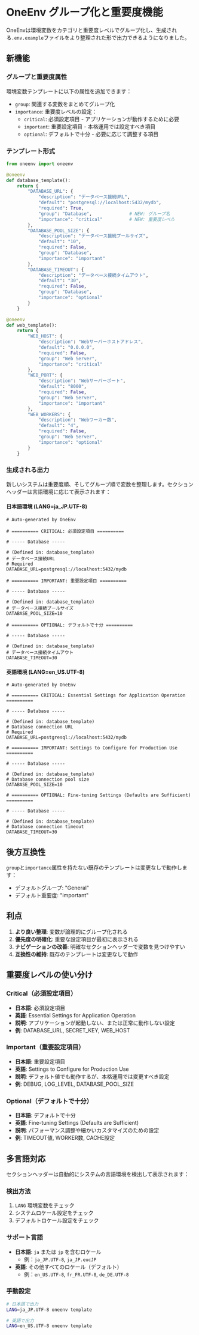 # OneEnv グループ化と重要度機能

OneEnvは環境変数をカテゴリと重要度レベルでグループ化し、生成される`.env.example`ファイルをより整理された形で出力できるようになりました。

## 新機能

### グループと重要度属性

環境変数テンプレートに以下の属性を追加できます：
- `group`: 関連する変数をまとめてグループ化
- `importance`: 重要度レベルの設定：
  - `critical`: 必須設定項目 - アプリケーションが動作するために必要
  - `important`: 重要設定項目 - 本格運用では設定すべき項目
  - `optional`: デフォルトで十分 - 必要に応じて調整する項目

### テンプレート形式

```python
from oneenv import oneenv

@oneenv
def database_template():
    return {
        "DATABASE_URL": {
            "description": "データベース接続URL",
            "default": "postgresql://localhost:5432/mydb",
            "required": True,
            "group": "Database",              # NEW: グループ名
            "importance": "critical"          # NEW: 重要度レベル
        },
        "DATABASE_POOL_SIZE": {
            "description": "データベース接続プールサイズ",
            "default": "10",
            "required": False,
            "group": "Database",
            "importance": "important"
        },
        "DATABASE_TIMEOUT": {
            "description": "データベース接続タイムアウト",
            "default": "30",
            "required": False,
            "group": "Database",
            "importance": "optional"
        }
    }

@oneenv
def web_template():
    return {
        "WEB_HOST": {
            "description": "Webサーバーホストアドレス",
            "default": "0.0.0.0",
            "required": False,
            "group": "Web Server",
            "importance": "critical"
        },
        "WEB_PORT": {
            "description": "Webサーバーポート",
            "default": "8000",
            "required": False,
            "group": "Web Server", 
            "importance": "important"
        },
        "WEB_WORKERS": {
            "description": "Webワーカー数",
            "default": "4",
            "required": False,
            "group": "Web Server",
            "importance": "optional"
        }
    }
```

### 生成される出力

新しいシステムは重要度順、そしてグループ順で変数を整理します。セクションヘッダーは言語環境に応じて表示されます：

#### 日本語環境 (LANG=ja_JP.UTF-8)
```
# Auto-generated by OneEnv

# ========== CRITICAL: 必須設定項目 ==========

# ----- Database -----

# (Defined in: database_template)
# データベース接続URL
# Required
DATABASE_URL=postgresql://localhost:5432/mydb

# ========== IMPORTANT: 重要設定項目 ==========

# ----- Database -----

# (Defined in: database_template)
# データベース接続プールサイズ
DATABASE_POOL_SIZE=10

# ========== OPTIONAL: デフォルトで十分 ==========

# ----- Database -----

# (Defined in: database_template)
# データベース接続タイムアウト
DATABASE_TIMEOUT=30
```

#### 英語環境 (LANG=en_US.UTF-8)
```
# Auto-generated by OneEnv

# ========== CRITICAL: Essential Settings for Application Operation ==========

# ----- Database -----

# (Defined in: database_template)
# Database connection URL
# Required
DATABASE_URL=postgresql://localhost:5432/mydb

# ========== IMPORTANT: Settings to Configure for Production Use ==========

# ----- Database -----

# (Defined in: database_template)
# Database connection pool size
DATABASE_POOL_SIZE=10

# ========== OPTIONAL: Fine-tuning Settings (Defaults are Sufficient) ==========

# ----- Database -----

# (Defined in: database_template)
# Database connection timeout
DATABASE_TIMEOUT=30
```

## 後方互換性

`group`と`importance`属性を持たない既存のテンプレートは変更なしで動作します：
- デフォルトグループ: "General"
- デフォルト重要度: "important"

## 利点

1. **より良い整理**: 変数が論理的にグループ化される
2. **優先度の明確化**: 重要な設定項目が最初に表示される
3. **ナビゲーションの改善**: 明確なセクションヘッダーで変数を見つけやすい
4. **互換性の維持**: 既存のテンプレートは変更なしで動作

## 重要度レベルの使い分け

### Critical（必須設定項目）
- **日本語**: 必須設定項目
- **英語**: Essential Settings for Application Operation
- **説明**: アプリケーションが起動しない、または正常に動作しない設定
- **例**: DATABASE_URL, SECRET_KEY, WEB_HOST

### Important（重要設定項目）
- **日本語**: 重要設定項目
- **英語**: Settings to Configure for Production Use
- **説明**: デフォルト値でも動作するが、本格運用では変更すべき設定
- **例**: DEBUG, LOG_LEVEL, DATABASE_POOL_SIZE

### Optional（デフォルトで十分）
- **日本語**: デフォルトで十分
- **英語**: Fine-tuning Settings (Defaults are Sufficient)
- **説明**: パフォーマンス調整や細かいカスタマイズのための設定
- **例**: TIMEOUT値, WORKER数, CACHE設定

## 多言語対応

セクションヘッダーは自動的にシステムの言語環境を検出して表示されます：

### 検出方法
1. `LANG` 環境変数をチェック
2. システムロケール設定をチェック  
3. デフォルトロケール設定をチェック

### サポート言語
- **日本語**: `ja` または `jp` を含むロケール
  - 例：`ja_JP.UTF-8`, `ja_JP.eucJP`
- **英語**: その他すべてのロケール（デフォルト）
  - 例：`en_US.UTF-8`, `fr_FR.UTF-8`, `de_DE.UTF-8`

### 手動設定
```bash
# 日本語で出力
LANG=ja_JP.UTF-8 oneenv template

# 英語で出力  
LANG=en_US.UTF-8 oneenv template
```